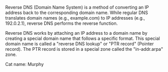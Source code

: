 Reverse DNS (Domain Name System) is a method of converting an IP address back to the corresponding domain name. While regular DNS translates domain names (e.g., example.com) to IP addresses (e.g., 192.0.2.1), reverse DNS performs the reverse function.

Reverse DNS works by attaching an IP address to a domain name by creating a special domain name that follows a specific format. This special domain name is called a "reverse DNS lookup" or "PTR record" (Pointer record). The PTR record is stored in a special zone called the "in-addr.arpa" zone.

Cat name: Murphy

